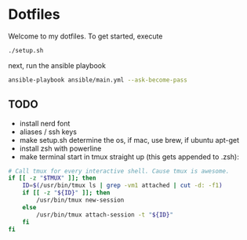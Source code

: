 # Dotfiles

Welcome to my dotfiles. To get started, execute

```bash
./setup.sh
```

next, run the ansible playbook

```bash
ansible-playbook ansible/main.yml --ask-become-pass
```

## TODO

- install nerd font
- aliases / ssh keys
- make setup.sh determine the os, if mac, use brew, if ubuntu apt-get
- install zsh with powerline
- make terminal start in tmux straight up (this gets appended to .zsh):

```bash
# Call tmux for every interactive shell. Cause tmux is awesome.
if [[ -z "$TMUX" ]]; then
    ID=$(/usr/bin/tmux ls | grep -vm1 attached | cut -d: -f1)
    if [[ -z "${ID}" ]]; then
        /usr/bin/tmux new-session
    else
        /usr/bin/tmux attach-session -t "${ID}"
    fi
fi
```
